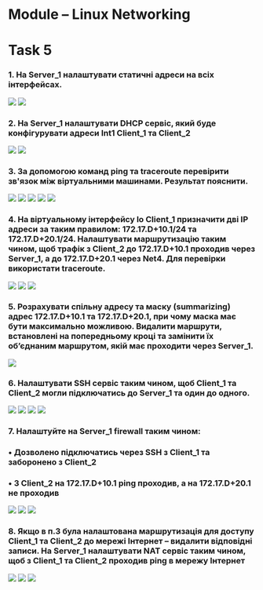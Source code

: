 # Module – Linux Networking
# Task 5
### 1. На Server_1 налаштувати статичні адреси на всіх інтерфейсах.
![](Images/5.1_1.png)
![](Images/5.1_2.png)
### 2. На Server_1 налаштувати DHCP сервіс, який буде конфігурувати адреси Int1 Client_1 та Client_2
![](Images/5.2_1.png)
![](Images/5.2_2.png)
### 3. За допомогою команд ping та traceroute перевірити зв'язок між віртуальними машинами. Результат пояснити.
![](Images/5.3_1.png)
![](Images/5.3_2.png)
![](Images/5.3_3.png)
![](Images/5.3_4.png)
![](Images/5.3_5.png)
### 4. На віртуальному інтерфейсу lo Client_1 призначити дві ІР адреси за таким правилом: 172.17.D+10.1/24 та 172.17.D+20.1/24. Налаштувати маршрутизацію таким чином, щоб трафік з Client_2 до 172.17.D+10.1 проходив через Server_1, а до 172.17.D+20.1 через Net4. Для перевірки використати traceroute.
![](Images/5.4_1.png)
![](Images/5.4_2.png)
![](Images/5.4_3.png)
### 5. Розрахувати спільну адресу та маску (summarizing) адрес 172.17.D+10.1 та 172.17.D+20.1, при чому маска має бути максимально можливою. Видалити маршрути, встановлені на попередньому кроці та замінити їх об’єднаним маршрутом, якій має проходити через Server_1.
![](Images/5.5.png)
### 6. Налаштувати SSH сервіс таким чином, щоб Client_1 та Client_2 могли підключатись до Server_1 та один до одного.
![](Images/5.6_1.png)
![](Images/5.6_2.png)
![](Images/5.6_3.png)
![](Images/5.6_4.png)
### 7. Налаштуйте на Server_1 firewall таким чином:
### • Дозволено підключатись через SSH з Client_1 та заборонено з Client_2
### • З Client_2 на 172.17.D+10.1 ping проходив, а на 172.17.D+20.1 не проходив
![](Images/5.7_1.png)
![](Images/5.7_2.png)
![](Images/5.7_3.png)
### 8. Якщо в п.3 була налаштована маршрутизація для доступу Client_1 та Client_2 до мережі Інтернет – видалити відповідні записи. На Server_1 налаштувати NAT сервіс таким чином, щоб з Client_1 та Client_2 проходив ping в мережу Інтернет
![](Images/5.8_1.png)
![](Images/5.8_2.png)
![](Images/5.8_3.png)
